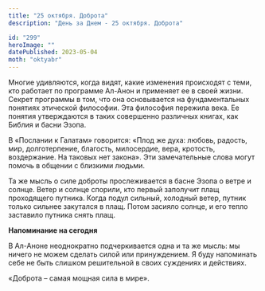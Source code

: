 ```yaml
---
title: "25 октября. Доброта"
description: "День за Днем - 25 октября. Доброта"

id: "299"
heroImage: ""
datePublished: 2023-05-04
moth: "oktyabr"
---
```


Многие удивляются, когда видят, какие изменения происходят с теми, кто
работает по программе Ал-Анон и применяет ее в своей жизни. Секрет программы в
том, что она основывается на фундаментальных понятиях этической философии. Эта
философия пережила века. Ее понятия утверждаются в таких совершенно различных
книгах, как Библия и басни Эзопа.

В «Послании к Галатам» говорится: «Плод же духа: любовь, радость, мир,
долготерпение, благость, милосердие, вера, кротость, воздержание. На таковых
нет закона». Эти замечательные слова могут помочь в общении с близкими людьми.

Та же мысль о силе доброты прослеживается в басне Эзопа о ветре и солнце.
Ветер и солнце спорили, кто первый заполучит плащ проходящего путника. Когда
подул сильный, холодный ветер, путник только сильнее закутался в плащ. Потом
засияло солнце, и его тепло заставило путника снять плащ.

**Напоминание на сегодня**

В Ал-Аноне неоднократно подчеркивается одна и та же мысль: мы ничего не можем
сделать силой или принуждением. Я буду напоминать себе не быть слишком
решительной в своих суждениях и действиях.

«Доброта – самая мощная сила в мире».
